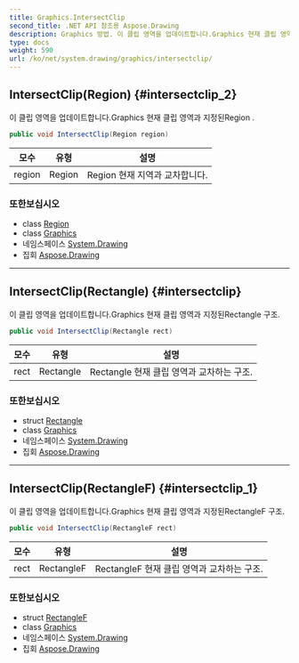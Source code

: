```yaml
---
title: Graphics.IntersectClip
second_title: .NET API 참조용 Aspose.Drawing
description: Graphics 방법. 이 클립 영역을 업데이트합니다.Graphics 현재 클립 영역과 지정된Region .
type: docs
weight: 590
url: /ko/net/system.drawing/graphics/intersectclip/
---
```

## IntersectClip(Region) {#intersectclip_2}

이 클립 영역을 업데이트합니다.Graphics 현재 클립 영역과 지정된Region .

```csharp
public void IntersectClip(Region region)
```

| 모수 | 유형 | 설명 |
| --- | --- | --- |
| region | Region | Region 현재 지역과 교차합니다. |

### 또한보십시오

* class [Region](../../region/)
* class [Graphics](../)
* 네임스페이스 [System.Drawing](../../graphics/)
* 집회 [Aspose.Drawing](../../../)

---

## IntersectClip(Rectangle) {#intersectclip}

이 클립 영역을 업데이트합니다.Graphics 현재 클립 영역과 지정된Rectangle 구조.

```csharp
public void IntersectClip(Rectangle rect)
```

| 모수 | 유형 | 설명 |
| --- | --- | --- |
| rect | Rectangle | Rectangle 현재 클립 영역과 교차하는 구조. |

### 또한보십시오

* struct [Rectangle](../../rectangle/)
* class [Graphics](../)
* 네임스페이스 [System.Drawing](../../graphics/)
* 집회 [Aspose.Drawing](../../../)

---

## IntersectClip(RectangleF) {#intersectclip_1}

이 클립 영역을 업데이트합니다.Graphics 현재 클립 영역과 지정된RectangleF 구조.

```csharp
public void IntersectClip(RectangleF rect)
```

| 모수 | 유형 | 설명 |
| --- | --- | --- |
| rect | RectangleF | RectangleF 현재 클립 영역과 교차하는 구조. |

### 또한보십시오

* struct [RectangleF](../../rectanglef/)
* class [Graphics](../)
* 네임스페이스 [System.Drawing](../../graphics/)
* 집회 [Aspose.Drawing](../../../)


